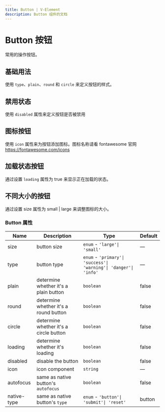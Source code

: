 ```yaml
---
title: Button | V-Element
description: Button 组件的文档
---
```


# Button 按钮
常用的操作按钮。

## 基础用法
使用 `type`、`plain`、`round` 和 `circle` 来定义按钮的样式。


<preview path="../demo/Button/Basic.vue" title="基础用法" description="Button 组件的基础用法"></preview>

## 禁用状态
使用 `disabled` 属性来定义按钮是否被禁用

<preview path="../demo/Button/Disabled.vue" title="禁用状态" description="Button 组件的禁用状态"></preview>


## 图标按钮
使用 `icon` 属性来为按钮添加图标。图标名称请看 fontawesome 官网 
https://fontawesome.com/icons

<preview path="../demo/Button/Icon.vue" title="图标按钮" description="Button 组件的图标按钮"></preview>


## 加载状态按钮
通过设置 `loading` 属性为 true 来显示正在加载的状态。

<preview path="../demo/Button/Loading.vue" title="Loading" description="Button 组件的Loading"></preview>


## 不同大小的按钮
通过设置 size 属性为 small | large 来调整图标的大小。

<preview path="../demo/Button/Size.vue" title="Size" description="Button 组件的大小"></preview>

### Button 属性

| Name              | Description                                                             | Type                                                                            | Default |
| ----------------- | ----------------------------------------------------------------------- | ------------------------------------------------------------------------------- | ------- |
| size              | button size                                                             | `enum` - `'large'\| 'small'`                                                    | —       |
| type              | button type                                                             | `enum` - `'primary'\| 'success'\| 'warning'\| 'danger'\| 'info'`                | —       |
| plain             | determine whether it's a plain button                                   | `boolean`                                                                       | false   |
| round             | determine whether it's a round button                                   | `boolean`                                                                       | false   |
| circle            | determine whether it's a circle button                                  | `boolean`                                                                       | false   |
| loading           | determine whether it's loading                                          | `boolean`                                                                       | false   |
| disabled          | disable the button                                                      | `boolean`                                                                       | false   |
| icon              | icon component                                                          | `string`                                                                        | —       |
| autofocus         | same as native button's `autofocus`                                     | `boolean`                                                                       | false   |
| native-type       | same as native button's `type`                                          | `enum` - `'button'\| 'submit'\| 'reset'`                                        | button  |
